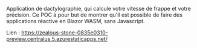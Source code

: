 Application de dactylographie, qui calcule votre vitesse de frappe et votre précision. Ce POC à pour but de montrer qu'il est possible de faire des applications réactive en Blazor WASM, sans Javascript. 

Lien : https://zealous-stone-0835e0310-preview.centralus.5.azurestaticapps.net/
